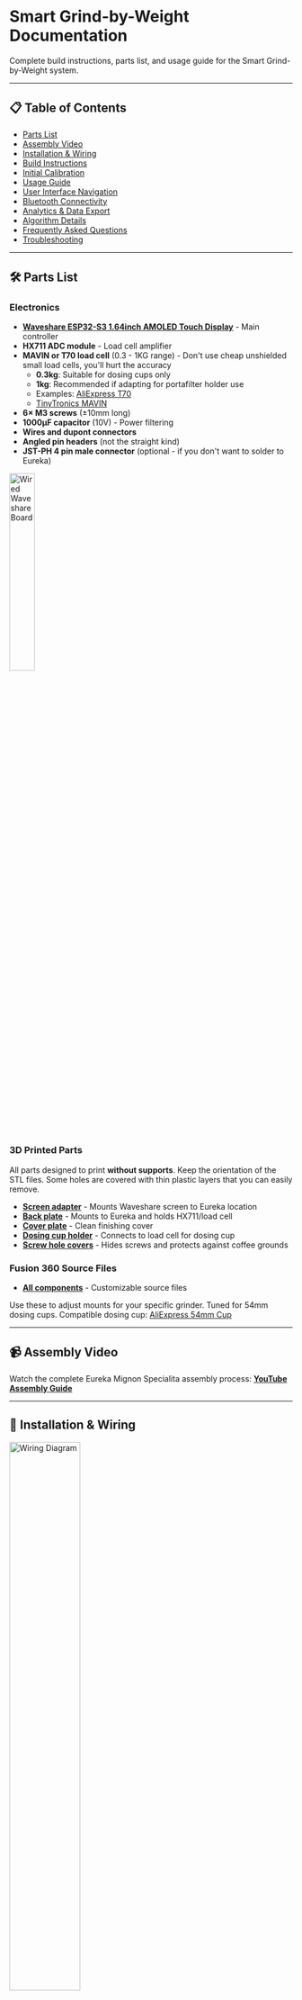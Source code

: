 # Smart Grind-by-Weight Documentation

Complete build instructions, parts list, and usage guide for the Smart Grind-by-Weight system.

---

## 📋 Table of Contents

- [Parts List](#️-parts-list)
- [Assembly Video](#-assembly-video)
- [Installation & Wiring](#-installation--wiring)
- [Build Instructions](#-build-instructions)
- [Initial Calibration](#️-initial-calibration)
- [Usage Guide](#-usage-guide)
- [User Interface Navigation](#️-user-interface-navigation)
- [Bluetooth Connectivity](#-bluetooth-connectivity)
- [Analytics & Data Export](#-analytics--data-export)
- [Algorithm Details](#-algorithm-details)
- [Frequently Asked Questions](#-frequently-asked-questions)
- [Troubleshooting](#-troubleshooting)

---

## 🛠️ Parts List

### Electronics
- **[Waveshare ESP32-S3 1.64inch AMOLED Touch Display](https://www.waveshare.com/esp32-s3-touch-amoled-1.64.htm)** - Main controller
- **HX711 ADC module** - Load cell amplifier  
- **MAVIN or T70 load cell** (0.3 - 1KG range) - Don't use cheap unshielded small load cells, you'll hurt the accuracy
  - **0.3kg**: Suitable for dosing cups only
  - **1kg**: Recommended if adapting for portafilter holder use
  - Examples: [AliExpress T70](https://nl.aliexpress.com/item/1005009409460619.html)
  - [TinyTronics MAVIN](https://www.tinytronics.nl/en/sensors/weight-pressure-force/load-cells/mavin-load-cell-0.3kg)
- **6× M3 screws** (±10mm long)
- **1000μF capacitor** (10V) - Power filtering
- **Wires and dupont connectors**
- **Angled pin headers** (not the straight kind)
- **JST-PH 4 pin male connector** (optional - if you don't want to solder to Eureka)

[<img src="images/waveshare_board_wired_up_1.jpg" alt="Wired Waveshare Board" width="30%">](images/waveshare_board_wired_up_1.jpg)

### 3D Printed Parts

All parts designed to print **without supports**. Keep the orientation of the STL files. Some holes are covered with thin plastic layers that you can easily remove.

- **[Screen adapter](3d_files/Waveshare%20AMOLED%201_64%20adapter.stl)** - Mounts Waveshare screen to Eureka location
- **[Back plate](3d_files/Back%20plate.stl)** - Mounts to Eureka and holds HX711/load cell  
- **[Cover plate](3d_files/Cover.stl)** - Clean finishing cover
- **[Dosing cup holder](3d_files/Cup%20holder.stl)** - Connects to load cell for dosing cup
- **[Screw hole covers](3d_files/Cup%20holder%20hole%20cover.stl)** - Hides screws and protects against coffee grounds

### Fusion 360 Source Files
- **[All components](https://a360.co/3HYgubb)** - Customizable source files

Use these to adjust mounts for your specific grinder. Tuned for 54mm dosing cups. 
Compatible dosing cup: [AliExpress 54mm Cup](https://nl.aliexpress.com/item/1005006526852408.html)

---

## 📹 Assembly Video

Watch the complete Eureka Mignon Specialita assembly process: **[YouTube Assembly Guide](https://youtu.be/-kfKjiwJsGM)**

---

## 🔌 Installation & Wiring

[<img src="images/wiring_diagram.png" alt="Wiring Diagram" width="50%">](images/wiring_diagram.png)

### Pin Configuration

**HX711 Load Cell Amplifier Connections:**
```
ESP32-S3 GPIO 2    →    HX711 SCK
ESP32-S3 GPIO 3    →    HX711 DOUT
ESP32-S3 3.3V      →    HX711 VCC
ESP32-S3 GND       →    HX711 GND
```

**Eureka Mignon Connections:**

⚠️ **CRITICAL WARNING:** Always verify your specific Eureka's wiring independently! Wire colors vary between units and cannot be trusted. Use the numbered pin positions shown in the reference image.

Using the 4-pin Eureka plug pinout (see `images/4-pin_Eureka_plug_pinout.png`), counting from left to right with the plug oriented with 'ribs' towards you:

[<img src="images/4-pin_Eureka_plug_pinout.png" alt="4-Pin Eureka Plug Pinout" width="50%">](images/4-pin_Eureka_plug_pinout.png)

```
ESP32-S3 5V        →    Pin 1 (5V power)
                        Pin 2 (Button signal - not used in this project)
ESP32-S3 GPIO 18   →    Pin 3 (Motor control signal)
ESP32-S3 GND       →    Pin 4 (Ground)
```

**4-Pin Eureka Plug Reference (Left to Right):**
- **Pin 1**: 5V power supply
- **Pin 2**: Button signal (unused in this project)  
- **Pin 3**: Motor control signal
- **Pin 4**: Ground

⚠️ **VERIFICATION REQUIRED:** Before connecting, use a multimeter to verify your specific grinder's pin functions. Wire colors are unreliable and vary between units!

### Installation Steps

1. **Flash the firmware** on the Waveshare board (see Build Instructions below)
2. **Add the 1000μF capacitor** between 5V and ground (protects against brownouts)
3. **Create HX711 to Waveshare connection:**
   - Add angled pin headers to HX711 (VCC, GND, DOUT, SCK pins)
   - Connect dupont cables to Waveshare board
   - Load cell can be directly soldered to HX711
4. **For Eureka Mignon assembly:**
   - Disassemble top plate and front plate
   - Remove the button and store it (not needed)
   - Use JST-PH plug to connect to Waveshare board
   - **WARNING:** Wire colors vary significantly between Eureka units - always verify pin functions with a multimeter before connecting!
   - Mount Waveshare screen using 3D printed adapter where original screen was
   - Fish HX711 wire through housing, exit via button hole
   - Mount load cell and HX711 to 3D printed back plate
   - Clip 3D printed back plate onto Eureka Mignon
   - Connect plug to HX711
   - Add 3D printed cover plate and screw down
   - Add 3D printed dosing cup holder on load cell and screw down
   - Hide screws with 3D printed screw covers

---

## 🚀 Build Instructions

### Development Platform

This project uses the **pioarduino ESP32 platform** (a community fork) instead of the standard Espressif ESP32 platform. This ensures proper support for our device.

**Platform Details:**
- **Platform**: [pioarduino/platform-espressif32](https://github.com/pioarduino/platform-espressif32) (stable release)
- **Framework**: Arduino ESP32 Core 3.x (controlled by pioarduino platform)
- **Target**: ESP32-S3 with AMOLED touch display

The platform dependency is automatically handled by PlatformIO via the `platformio.ini` configuration.

### Initial USB Flashing
```bash
# Install Python dependencies (auto-handled by grinder tool)
python3 tools/grinder.py install

# Build and upload via USB
python3 tools/grinder.py build
pio run --target upload -e waveshare-esp32s3-touch-amoled-164
```

### BLE OTA Updates (After Initial Setup)
```bash
# Build firmware and upload wirelessly
python3 tools/grinder.py build-upload

# Or upload specific firmware
python3 tools/grinder.py upload path/to/firmware.bin

# Force full firmware update (skip delta patching)
python3 tools/grinder.py build-upload --force-full
```

---

## ⚖️ Initial Calibration

After flashing firmware, calibrate the load cell for accurate measurements:

1. **Access calibration**: Settings → Swipe left to Tools tab → Press "CALIBRATE"
2. **Empty calibration**: Remove all weight from scale platform → Press OK
3. **Weight calibration**: 
   - Place known weight on scale (e.g., coffee mug with water)
   - Use +/- buttons to adjust displayed value to match actual weight
   - Press OK to complete

**Tip**: A coffee mug with water makes ideal calibration weight - weigh it on kitchen scale first.

---

## 📱 Usage Guide

### Grinding Profiles
All profiles are fully customizable - these are default starting weights:
- **Single**: Default ~9g (customizable)
- **Double**: Default ~18g (customizable)  
- **Custom**: Default ~21.5g (customizable)

### Navigation
- **Swipe left/right** to navigate between menu tabs
- **Tap** to select profiles or buttons
- **Long press** on profile weights to edit/customize them

### Basic Operation
1. Select profile by tapping on main screen
2. **Long press** any profile weight to edit/customize it
3. Place dosing cup on scale platform
4. Press GRIND button - scale will tare automatically
5. System grinds to precise target weight using predictive algorithm
6. GRIND COMPLETE screen shows final weight and statistics

### Display Modes
- **Arc Layout**: Clean, minimal arc-based interface
- **Nerdy Layout**: Detailed charts showing flow rates and real-time grinding analytics
- **Switching**: Tap anywhere on grind screen to switch between layouts during grinding

---

## 🗺️ User Interface Navigation

```
Main Screen (swipe left/right between tabs)
|
+-- Single Profile 
|   |-- Weight display (long press to edit)
|   \-- GRIND button
|
+-- Double Profile
|   |-- Weight display (long press to edit)
|   \-- GRIND button
|
+-- Custom Profile
|   |-- Weight display (long press to edit)
|   \-- GRIND button
|
\-- Settings (swipe left/right between sub-tabs)
    |
    +-- Tools
    |   |-- Calibrate button
    |   |-- Motor test button
    |   \-- Tare button
    |
    +-- Info (default tab)
    |   |-- System information
    |   |-- Build version & uptime
    |   |-- Memory & statistics
    |   \-- Refresh stats button
    |
    +-- Settings
    |   |-- Bluetooth toggle (30m timer)
    |   |-- Brightness sliders
    |   |-- Purge data button (clears logged grind sessions)
    |   \-- Reset settings button
    |
    \-- Reset
        \-- Factory reset options

During Grinding:
|-- Weight display & progress
|-- Tap anywhere: Arc ↔ Nerdy display modes
\-- STOP button
```

---

## 🔵 Bluetooth Connectivity

### Auto-Enable
- **Bluetooth automatically enables for 5 minutes** after power on
- Indicated by blue Bluetooth symbol in top-right corner

### Manual Control
- Enable Bluetooth manually in **Settings → Settings tab**
- **30-minute timer** when manually enabled
- Toggle on/off as needed

### Uses
- **BLE OTA firmware updates** - Wireless firmware flashing
- **Data export** - Transfer grind session data to computer
- **Analytics** - Real-time data streaming for analysis
- **Device management** - Remote configuration and monitoring

---

## 📊 Analytics & Data Export

### Launch Interactive Dashboard
```bash
# Export data and launch Streamlit dashboard
python3 tools/grinder.py analyze

# Or view reports from existing data
python3 tools/grinder.py report
```

### Available Tools
```bash
python3 tools/grinder.py --help          # Show all available commands
python3 tools/grinder.py scan            # Scan for BLE devices
python3 tools/grinder.py connect         # Connect to grinder device  
python3 tools/grinder.py debug           # Stream live debug logs
python3 tools/grinder.py info            # Get device system information
python3 tools/grinder.py export          # Export grind data to database
```

### Tools Directory Structure
- **`grinder.py`**: Cross-platform Python tool for all operations (build, upload, analyze)
- **`ble/`**: BLE communication tools and OTA update system
- **`streamlit-reports/`**: Interactive data visualization and analytics
- **`database/`**: SQLite database management for grind session storage

---

## 🧠 Algorithm Details

### Why This Algorithm Works

- **Zero-shot learning algorithm**: Needs no prior knowledge or manually tuned variables. Instantly adapts to changes in temperature, humidity, grinding coarseness, bean type, etc.
- **Two-tier approach**: Grinding is noisy (mechanical, electrical) so we use a sophisticated approach:
  - **Predictive Phase**: Grind as fast as possible using predictive algorithm to barely UNDERSHOOT target weight (overshoot is unrecoverable)
  - **Learning Phase**: Learns flow rate and grind latency (bean to cup time) to predict when to stop motor (coast time)
  - **Pulse Phase**: Uses worst-case (95th percentile) flow rate for conservative pulsing until target ± tolerance is reached

### Key Algorithm Steps

1. **Determine grind latency** from first detectable flow over 500ms confirmation window
2. **Compute motor stop target weight** from latency × flow × coast ratio (USER_LATENCY_TO_COAST_RATIO)
3. **Stop at target - motor_stop_target_weight**, then apply bounded pulses based on 95th percentile flow rate
4. **Conservative approach**: Err on undershooting to prevent overshoot, repeat until target ± tolerance reached

---

## ❓ Frequently Asked Questions

**Will this modification work on grinders other than the Eureka Mignon Specialita (e.g., Baratza, Niche, or other Eureka models like the Crono, Atom, XL, Manuale)?**

The electronics are universal, but you'll need to explore your specific grinder. Find a 5V supply internally or provide one externally (USB adapter). Identify motor control signals and design custom mounting for the display and scale. I can't provide specific guidance for other grinders as I don't have access to test them. The Fusion 360 source files are included to help with adaptations.

**Can I use this to grind directly into a portafilter instead of a dosing cup?**

Yes, but you'll need to make modifications. Use a 1kg load cell instead of 0.3kg for better accuracy with heavier portafilters. You'll also need to design and 3D print a custom portafilter holder that mounts to the load cell. The dosing cup holder design can serve as a starting point for your portafilter adapter.

**What is the benefit of this mod for a single-dosing grinder like the Niche Zero?**

It's about workflow optimization vs. ultimate precision. Benefits: easier workflow with no manual measuring, precise dose accounting for retention, consistent results. Downside: potential stale retention from previous grinds. Choose based on your goals - do you want optimized ease and consistency, or are you willing to accept daily complexity for that perfect shot? This mod strikes a balance toward maintainable workflow efficiency.

---

## 🔧 Troubleshooting

For common build and setup issues, see **[TROUBLESHOOTING.md](TROUBLESHOOTING.md)** which covers:

- Unknown board ID errors in PlatformIO
- Project initialization issues with pioarduino platform
- Platform package cache problems
- Clean build procedures

---

For additional support, refer to the project repository issues section, but please note that support availability is limited as mentioned in the project status.